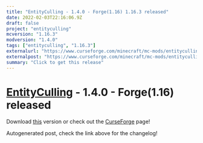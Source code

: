 ```yaml
---
title: "EntityCulling - 1.4.0 - Forge(1.16) 1.16.3 released"
date: 2022-02-03T22:16:06.9Z
draft: false
project: "entityculling"
mcversion: "1.16.3"
modversion: "1.4.0"
tags: ["entityculling", "1.16.3"]
externalurl: "https://www.curseforge.com/minecraft/mc-mods/entityculling/files/3635666"
externalpost: "https://www.curseforge.com/minecraft/mc-mods/entityculling/files/3635666"
summary: "Click to get this release"
---
```

# [EntityCulling](/project/entityculling) - 1.4.0 - Forge(1.16) released
Download [this](https://www.curseforge.com/minecraft/mc-mods/entityculling/files/3635666) version or check out the [CurseForge](https://www.curseforge.com/minecraft/mc-mods/entityculling) page!

Autogenerated post, check the link above for the changelog!
